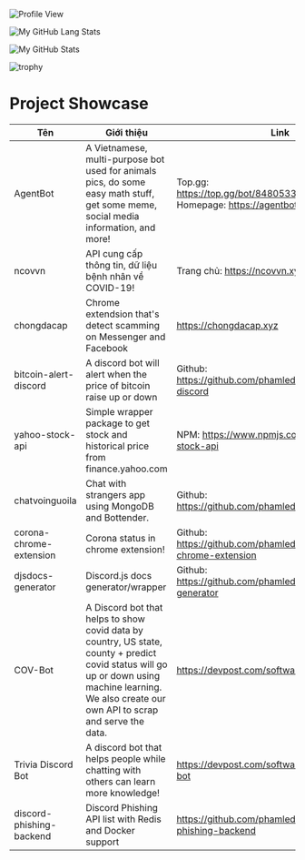 ![Profile View](https://komarev.com/ghpvc/?username=phamleduy04&style=flat-square)

![My GitHub Lang Stats](https://github-stats.agentbot.xyz/api/top-langs/?username=phamleduy04&theme=tokyonight&layout=compact)

![My GitHub Stats](https://github-stats.agentbot.xyz/api?username=phamleduy04&count_private=true&show_icons=true&theme=tokyonight)

![trophy](https://github-profile-trophy.vercel.app/?username=ryo-ma&theme=onedark)


# Project Showcase
| Tên | Giới thiệu | Link |
|------|------|-----------|
| AgentBot | A Vietnamese, multi-purpose bot used for animals pics, do some easy math stuff, get some meme, social media information, and more! | Top.gg: https://top.gg/bot/848053364298088458 Homepage: https://agentbot.xyz |
| ncovvn | API cung cấp thông tin, dữ liệu bệnh nhân về COVID-19! | Trang chủ: https://ncovvn.xyz |
| chongdacap | Chrome extendsion that's detect scamming on Messenger and Facebook | https://chongdacap.xyz |
| bitcoin-alert-discord | A discord bot will alert when the price of bitcoin raise up or down | Github: https://github.com/phamleduy04/bitcoin-alert-discord |
| yahoo-stock-api | Simple wrapper package to get stock and historical price from finance.yahoo.com | NPM: https://www.npmjs.com/package/yahoo-stock-api |
| chatvoinguoila | Chat with strangers app using MongoDB and Bottender. | Github: https://github.com/phamleduy04/chatvoinguoila |
| corona-chrome-extension | Corona status in chrome extension! | Github: https://github.com/phamleduy04/corona-chrome-extension |
| djsdocs-generator | Discord.js docs generator/wrapper | Github: https://github.com/phamleduy04/djsdocs-generator |
| COV-Bot | A Discord bot that helps to show covid data by country, US state, county + predict covid status will go up or down using machine learning. We also create our own API to scrap and serve the data. | https://devpost.com/software/cov-bot-nv4g8u
| Trivia Discord Bot | A discord bot that helps people while chatting with others can learn more knowledge! | https://devpost.com/software/trivia-discord-bot |
| discord-phishing-backend | Discord Phishing API list with Redis and Docker support | https://github.com/phamleduy04/discord-phishing-backend |
